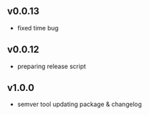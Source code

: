 ## v0.0.13

- fixed time bug

## v0.0.12

- preparing release script

## v1.0.0

- semver tool updating package & changelog

